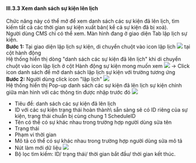 #### III.3.3 Xem danh sách sự kiện lên lịch
Chức năng này có thể mở để xem danh sách các sự kiện đã lên lịch, tìm kiếm tất cả các thời gian sự kiện xuất bản( kể cả sự kiện đã bị xoá).
<br> Người dùng CMS chỉ có thể xem.
Màn hình đang ở giao diện Tab lập lịch sự kiện.
<br> **Bước 1:** Tại giao diện lập lịch sự kiện,
 di chuyển chuột vào icon lập lịch ![](/images\icon_schedule.png) tại cột hành động
<BR> Hệ thống hiển thị dòng "danh sách các sự kiện đã lên lịch" khi di chuyển chuột vào icon lập lịch ở cột Hành động sự kiện mong muốn xem
![](/images\Action_Schedule.png)
→ Click icon danh sách để mở danh sách lập lịch sự kiện với trường tương ứng
<br> **Bước 2:** Người dùng click icon "lập lịch" ![](/images\icon_schedule.png)
<BR> Hệ thống hiển thị Pop-up danh sách các sự kiện đã lên lịch sự kiện chính giữa màn hình với các thông tin được nhập trước đó ![](/images\Popup_Schedule_List.png)
* Tiêu đề: danh sách các sự kiện đã lên lịch
* ID với các sự kiện trạng thái hoàn thành\ sẵn sàng sẽ có ID riêng của sự kiện, trạng thái chuẩn bị cùng chung 1 ScheduleID
* Tên có thể có sự khác nhau trong trường hợp người dùng sửa tên
* Trạng thái
* Phạm vi thời gian
* Mô tả có thể có sự khác nhau trong trường hợp người dùng sửa mô tả
* Nút làm mới dữ liệu ![](/images\icon_cache.png)
* Bộ lọc tìm kiếm: ID/ trạng thái/ thời gian bắt đầu/ thời gian kết thúc. 